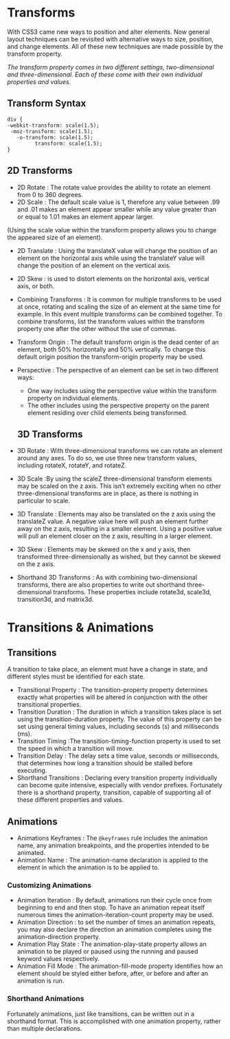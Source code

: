 # Transforms
With CSS3 came new ways to position and alter elements. Now general layout techniques can be revisited with alternative ways to size, position, and change elements. All of these new techniques are made possible by the transform property.

*The transform property comes in two different settings, two-dimensional and three-dimensional. Each of these come with their own individual properties and values.*

## Transform Syntax
    div {
    -webkit-transform: scale(1.5);
     -moz-transform: scale(1.5);
       -o-transform: scale(1.5);
             transform: scale(1.5);
    }

## 2D Transforms
* 2D Rotate : The rotate value provides the ability to rotate an element from 0 to 360 degrees.
* 2D Scale : The default scale value is 1, therefore any value between .99 and .01 makes an element appear smaller while any value greater than or equal to 1.01 makes an element appear larger. 

(Using the scale value within the transform property allows you to change the appeared size of an element).

* 2D Translate : Using the translateX value will change the position of an element on the horizontal axis while using the translateY value will change the position of an element on the vertical axis.
* 2D Skew : is used to distort elements on the horizontal axis, vertical axis, or both.

*  Combining Transforms :
It is common for multiple transforms to be used at once, rotating and scaling the size of an element at the same time for example. In this event multiple transforms can be combined together. To combine transforms, list the transform values within the transform property one after the other without the use of commas.

* Transform Origin :
The default transform origin is the dead center of an element, both 50% horizontally and 50% vertically. To change this default origin position the transform-origin property may be used.

* Perspective :
The perspective of an element can be set in two different ways:
    * One way includes using the perspective value within the transform property on individual elements.
    * The other includes using the perspective property on the parent element residing over child elements being transformed.
  ##   3D Transforms 
 * 3D Rotate : With three-dimensional transforms we can rotate an element around any axes. To do so, we use three new transform values, including rotateX, rotateY, and rotateZ.

 * 3D Scale :By using the scaleZ three-dimensional transform elements may be scaled on the z axis. This isn’t extremely exciting when no other three-dimensional transforms are in place, as there is nothing in particular to scale.
 * 3D Translate : Elements may also be translated on the z axis using the translateZ value. A negative value here will push an element further away on the z axis, resulting in a smaller element. Using a positive value will pull an element closer on the z axis, resulting in a larger element.
 * 3D Skew :  Elements may be skewed on the x and y axis, then transformed three-dimensionally as wished, but they cannot be skewed on the z axis.
 * Shorthand 3D Transforms : As with combining two-dimensional transforms, there are also properties to write out shorthand three-dimensional transforms. These properties include rotate3d, scale3d, transition3d, and matrix3d.


# Transitions & Animations
## Transitions 
A transition to take place, an element must have a change in state, and different styles must be identified for each state.
* Transitional Property : The transition-property property determines exactly what properties will be altered in conjunction with the other transitional properties. 
* Transition Duration : The duration in which a transition takes place is set using the transition-duration property. The value of this property can be set using general timing values, including seconds (s) and milliseconds (ms).
* Transition Timing :The transition-timing-function property is used to set the speed in which a transition will move.
* Transition Delay : The delay sets a time value, seconds or milliseconds, that determines how long a transition should be stalled before executing. 
* Shorthand Transitions : Declaring every transition property individually can become quite intensive, especially with vendor prefixes. Fortunately there is a shorthand property, transition, capable of supporting all of these different properties and values.

## Animations 
* Animations Keyframes : The `@keyframes` rule includes the animation name, any animation breakpoints, and the properties intended to be animated.
* Animation Name : The animation-name declaration is applied to the element in which the animation is to be applied to.
### Customizing Animations 
* Animation Iteration : By default, animations run their cycle once from beginning to end and then stop. To have an animation repeat itself numerous times the animation-iteration-count property may be used.
* Animation Direction :  to set the number of times an animation repeats, you may also declare the direction an animation completes using the animation-direction property.
* Animation Play State : The animation-play-state property allows an animation to be played or paused using the running and paused keyword values respectively.
* Animation Fill Mode : The animation-fill-mode property identifies how an element should be styled either before, after, or before and after an animation is run.
### Shorthand Animations 
Fortunately animations, just like transitions, can be written out in a shorthand format. This is accomplished with one animation property, rather than multiple declarations.
